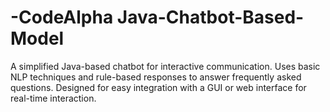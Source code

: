 # -CodeAlpha Java-Chatbot-Based-Model
A simplified Java-based chatbot for interactive communication. Uses basic NLP techniques and rule-based responses to answer frequently asked questions. Designed for easy integration with a GUI or web interface for real-time interaction.
